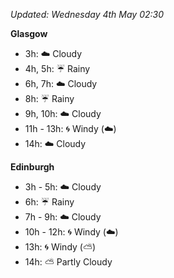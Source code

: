 *Updated: Wednesday 4th May 02:30*

**Glasgow**

* 3h: :cloud: Cloudy
* 4h, 5h: :umbrella: Rainy
* 6h, 7h: :cloud: Cloudy
* 8h: :umbrella: Rainy
* 9h, 10h: :cloud: Cloudy
* 11h - 13h: :cyclone: Windy (:cloud:)
* 14h: :cloud: Cloudy

**Edinburgh**

* 3h - 5h: :cloud: Cloudy
* 6h: :umbrella: Rainy
* 7h - 9h: :cloud: Cloudy
* 10h - 12h: :cyclone: Windy (:cloud:)
* 13h: :cyclone: Windy (:partly_sunny:)
* 14h: :partly_sunny: Partly Cloudy
